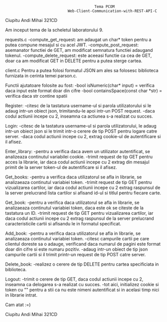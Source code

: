                                             Tema PCOM 
                                Web-Client-Communication-with-REST-API-C


Ciupitu Andi Mihai 
321CD

Am inceput tema de la scheletul laboratorului 9.

requests.c
-compute_get_request: am adaugat un char* token pentru a putea compune mesajul 
si cu acel JWT.
-compute_post_request: asemanator functiei de GET, am modificat semnatura 
functiei adaugand tokenul.
-compute_delete_request: este aceeasi functie ca cea de GET, doar ca am 
modificat GET in DELETE pentru a putea sterge cartea.

client.c
Pentru a putea folosi formatul JSON am ales sa folosesc biblioteca
furnizata in cerinta temei parson.c.

Functii ajutatoare folosite au fost:
-bool isNumeric(char* input) = verifica daca input este format doar din cifre
-bool containsSpace(const char *str) = verifica daca str contine spatii

Register: 
-citesc de la tastatura username-ul si parola utilizatorului si le adaug intr-un 
obiect json, trimitandu-le apoi intr-un POST request.
-daca codul actiunii incepe cu 2, inseamna ca actiunea s-a realizat cu succes.

Login:
-citesc de la tastatura username-ul si parola utilizatorului, le adaug intr-un 
obiect json si le trimit intr-o cerere de tip POST pentru logare catre server. 
-daca codul actiunii incepe cu 2, extrag cookie-ul de autentificare si il afisez.

Enter_library:
-pentru a verifica daca avem un utilizator autentificat, se analizeaza continutul
variabilei cookie.
-trimit request de tip GET pentru acces la librarie, iar daca codul actiunii 
incepe cu 2 extrag din mesajul primit de la server token-ul de autentificare si 
il afisez.

Get_books:
-pentru a verifica daca utilizatorul se afla in librarie, se analizaeaza 
continutul variabiei token.
-trimit request de tip GET pentru vizualizarea cartilor, iar daca codul actiunii 
incepe cu 2 extrag raspunsul de la server prelucrand lista cartilor si afisand 
id-ul si titlul pentru fiecare carte.

Get_book:
-pentru a verifica daca utilizatorul se afla in librarie, se analizaeaza 
continutul variabiei token, daca este ok se citeste de la tastatura un ID.
-trimit request de tip GET pentru vizualizarea cartilor, iar daca codul actiunii 
incepe cu 2 extrag raspunsul de la server prelucrand caracteristicile cartii si 
afisandu le in formatul specificat.

Add_book:
-pentru a verifica daca utilizatorul se afla in librarie, se analizaeaza 
continutul variabiei token.
-citesc campurile cartii pe care clientul doreste sa o adauge, verificand daca 
numarul de pagini este format doar din cifre si este numaru pozitiv.
-adaug intr-un obiect de tip json campurile cartii si il trimit printr-un 
request de tip POST catre server.

Delete_book:
-realizez o cerere de tip DELETE pentru cartea specificiata in biblioteca.

Logout:
-trimit o cerere de tip GET, daca codul actiunii incepe cu 2, inseamna ca 
delogarea s-a realizat cu succes.
-tot aici, initializez cookie si token cu "" pentru a stii ca nu este nimeni 
autentificat si in acelasi timp nici in librarie intrat.


Cam atat :=)


Ciupitu Andi Mihai 
321CD